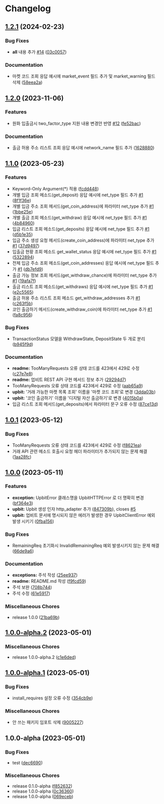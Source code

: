 # Changelog

## [1.2.1](https://github.com/designmeme/python-upbit-api/compare/v1.2.0...v1.2.1) (2024-02-23)


### Bug Fixes

* __all__ 내용 추가 [#14](https://github.com/designmeme/python-upbit-api/issues/14) ([03c0057](https://github.com/designmeme/python-upbit-api/commit/03c0057684dfa71dfe558a8118602d716840cd22))


### Documentation

* 마켓 코드 조회 응답 예시에 market_event 필드 추가 및 market_warning 필드 삭제 ([58eea2a](https://github.com/designmeme/python-upbit-api/commit/58eea2ad154a0ebe51d4c3302bad0b5d48c9d68c))

## [1.2.0](https://github.com/designmeme/python-upbit-api/compare/v1.1.0...v1.2.0) (2023-11-06)


### Features

* 원화 입출금시 two_factor_type 지원 내용 변경안 반영 [#12](https://github.com/designmeme/python-upbit-api/issues/12) ([fe52bac](https://github.com/designmeme/python-upbit-api/commit/fe52baca45ddbea5884cb39bab9bdc54343c105d))


### Documentation

* 출금 허용 주소 리스트 조회 응답 예시에 network_name 필드 추가 ([1628880](https://github.com/designmeme/python-upbit-api/commit/16288805fd605e0e3f77f6a4e0bdbc67117e548d))

## [1.1.0](https://github.com/designmeme/python-upbit-api/compare/v1.0.1...v1.1.0) (2023-05-23)


### Features

* Keyword-Only Argument(*) 적용 ([fcdd448](https://github.com/designmeme/python-upbit-api/commit/fcdd4487b0801b16642eab489533cdf9dd5ee176))
* 개별 입금 조회 메소드(get_deposit) 응답 예시에 net_type 필드 추가 [#1](https://github.com/designmeme/python-upbit-api/issues/1) ([8f1f36e](https://github.com/designmeme/python-upbit-api/commit/8f1f36e114ccdd8be509948b3305b7d5a83393cc))
* 개별 입금 주소 조회 메서드(get_coin_address)에 파라미터 net_type 추가 [#1](https://github.com/designmeme/python-upbit-api/issues/1) ([1bbe25e](https://github.com/designmeme/python-upbit-api/commit/1bbe25eb433b502b23efb684b5a3118daf959ca1))
* 개별 출금 조회 메소드(get_withdraw) 응답 예시에 net_type 필드 추가 [#1](https://github.com/designmeme/python-upbit-api/issues/1) ([4b84960](https://github.com/designmeme/python-upbit-api/commit/4b8496074538b904cc341b798090ab842963e766))
* 입금 리스트 조회 메소드(get_deposits) 응답 예시에 net_type 필드 추가 [#1](https://github.com/designmeme/python-upbit-api/issues/1) ([d5b1e35](https://github.com/designmeme/python-upbit-api/commit/d5b1e3560eba18ee8a82f157681e2d4e8efe01af))
* 입금 주소 생성 요청 메서드(create_coin_address)에 파라미터 net_type 추가 [#1](https://github.com/designmeme/python-upbit-api/issues/1) ([37d9497](https://github.com/designmeme/python-upbit-api/commit/37d94972487bd72cd94af0fa3c2c5fdf3facac7a))
* 입출금 현황 조회 메소드 get_wallet_status 응답 예시에 net_type 필드 추가 [#1](https://github.com/designmeme/python-upbit-api/issues/1) ([5322894](https://github.com/designmeme/python-upbit-api/commit/5322894f2c9c8fca51ae1663286ab7fe83d7ded7))
* 전체 입금 주소 조회 메소드(get_coin_addresses) 응답 예시에 net_type 필드 추가 [#1](https://github.com/designmeme/python-upbit-api/issues/1) ([db7efd9](https://github.com/designmeme/python-upbit-api/commit/db7efd99eaa6d60b2a485d300470d329153098d2))
* 출금 가능 정보 조회 메서드(get_withdraw_chance)에 파라미터 net_type 추가 [#1](https://github.com/designmeme/python-upbit-api/issues/1) ([19afa7f](https://github.com/designmeme/python-upbit-api/commit/19afa7f3be0dda752c9ca3d22a233e2fbd48550e))
* 출금 리스트 조회 메소드(get_withdraws) 응답 예시에 net_type 필드 추가 [#1](https://github.com/designmeme/python-upbit-api/issues/1) ([e2c5565](https://github.com/designmeme/python-upbit-api/commit/e2c556567946d5b8537ba0dc8f6d61b1d7225116))
* 출금 허용 주소 리스트 조회 메소드 get_withdraw_addresses 추가 [#1](https://github.com/designmeme/python-upbit-api/issues/1) ([c263f5b](https://github.com/designmeme/python-upbit-api/commit/c263f5b597910e221fdc1f3e5ca669a8b377b0fd))
* 코인 출금하기 메서드(create_withdraw_coin)에 파라미터 net_type 추가 [#1](https://github.com/designmeme/python-upbit-api/issues/1) ([fa8c956](https://github.com/designmeme/python-upbit-api/commit/fa8c956083b35dee275d1c410a22bc647b24626e))


### Bug Fixes

* TransactionStatus 모델을 WithdrawState, DepositState 두 개로 분리 ([b945f9d](https://github.com/designmeme/python-upbit-api/commit/b945f9d057cc05cab81c4ac5b77581620050d060))


### Documentation

* **readme:** TooManyRequests 오류 상태 코드를 423에서 429로 수정 ([c27e7e8](https://github.com/designmeme/python-upbit-api/commit/c27e7e83251db6f4b78cbf4d46f6d534dab26f32))
* **readme:** 업비트 REST API 구현 메서드 정보 추가 ([29294d7](https://github.com/designmeme/python-upbit-api/commit/29294d761fd4b2fe63cfc8f827c4c144c61f7450))
* TooManyRequests 오류 상태 코드를 423에서 429로 수정 ([aab65a9](https://github.com/designmeme/python-upbit-api/commit/aab65a9129f5e9b21c07ddac74110c664a34da56))
* **upbit:** '거래 가능한 마켓 목록 조회' 이름을 '마켓 코드 조회'로 변경 ([3dda03b](https://github.com/designmeme/python-upbit-api/commit/3dda03ba5575e70d813e84b63246f2d1d02e2108))
* **upbit:** '코인 출금하기' 이름을 '디지털 자산 출금하기'로 변경 ([4015b0a](https://github.com/designmeme/python-upbit-api/commit/4015b0aae13f50d2a5f1fd35fc9309ec2ccd5d5e))
* 입금 리스트 조회 메서드(get_deposits)에서 파라미터 문구 오류 수정 ([87ce13d](https://github.com/designmeme/python-upbit-api/commit/87ce13d228f71b5a7f1a6f18bc70fe835d738e28))

## [1.0.1](https://github.com/designmeme/python-upbit-api/compare/v1.0.0...v1.0.1) (2023-05-12)


### Bug Fixes

* TooManyRequests 오류 상태 코드를 423에서 429로 수정 ([f8621ea](https://github.com/designmeme/python-upbit-api/commit/f8621eabcf12fc5383137d7beb2711e056a1eff3))
* 거래 API 관련 메소드 호출시 요청 헤더 파라미터가 추가되지 않는 문제 해결 ([1aa28fc](https://github.com/designmeme/python-upbit-api/commit/1aa28fc3a7ff407b3046e04903ada6a73fa77071))

## [1.0.0](https://github.com/designmeme/python-upbit-api/compare/v1.0.0-alpha.2...v1.0.0) (2023-05-11)


### Features

* **exception:** UpbitError 클래스명을 UpbitHTTPError 로 더 명확히 변경 ([bf364e3](https://github.com/designmeme/python-upbit-api/commit/bf364e3b5c07228f8298c29a2b4e82562e73751e))
* **upbit:** Upbit 생성 인자 http_adapter 추가 ([847309b](https://github.com/designmeme/python-upbit-api/commit/847309b5d186773643ba74d4d3ed745a5833c0aa)), closes [#5](https://github.com/designmeme/python-upbit-api/issues/5)
* **upbit:** 업비트 문서에 명시되지 않은 에러가 발생한 경우 UpbitClientError 예외 발생 시키기 ([0fba156](https://github.com/designmeme/python-upbit-api/commit/0fba1568d6314c152e0e50619f0a046ce5bf7000))


### Bug Fixes

* RemainingReq 초기화시 InvalidRemainingReq 예외 발생시키지 않는 문제 해결 ([66de9a6](https://github.com/designmeme/python-upbit-api/commit/66de9a616eaf53e691c59737b1cfff95e2f7dafb))


### Documentation

* **exceptions:** 주석 작성 ([25ee937](https://github.com/designmeme/python-upbit-api/commit/25ee93718205b5d2a060897b6ca99cd038c77b94))
* **readme:** README.md 작성 ([f9fcd59](https://github.com/designmeme/python-upbit-api/commit/f9fcd59d6143adc169d9c403249f82861088fa62))
* 주석 보완 ([708b744](https://github.com/designmeme/python-upbit-api/commit/708b744712e30fa54684cab8b24190635f03af32))
* 주석 수정 ([61e5917](https://github.com/designmeme/python-upbit-api/commit/61e59174f92c83781ce2708121be440c2254a801))


### Miscellaneous Chores

* release 1.0.0 ([21ba69b](https://github.com/designmeme/python-upbit-api/commit/21ba69bf5322da707e7564f41d8f6611e5e1f87f))

## [1.0.0-alpha.2](https://github.com/designmeme/python-upbit-api/compare/v1.0.0-alpha.1...v1.0.0-alpha.2) (2023-05-01)


### Miscellaneous Chores

* release 1.0.0-alpha.2 ([c1e6ded](https://github.com/designmeme/python-upbit-api/commit/c1e6deda85796bdf23de75149bc4ebf4961e37b7))

## [1.0.0-alpha.1](https://github.com/designmeme/python-upbit-api/compare/v1.0.0-alpha...v1.0.0-alpha.1) (2023-05-01)


### Bug Fixes

* install_requires 설정 오류 수정 ([354cb9e](https://github.com/designmeme/python-upbit-api/commit/354cb9e4057bc1266a566d8a9f8684006e9bf80c))


### Miscellaneous Chores

* 안 쓰는 패키지 임포트 삭제 ([9005227](https://github.com/designmeme/python-upbit-api/commit/90052274ebc57831e5ab0e3ea99fd8ce192eee78))

## 1.0.0-alpha (2023-05-01)


### Bug Fixes

* test ([dec6690](https://github.com/designmeme/python-upbit-api/commit/dec6690b6d7c8e8bf268573cac56c8066fc52cfa))


### Miscellaneous Chores

* release 0.1.0-alpha ([f852632](https://github.com/designmeme/python-upbit-api/commit/f852632a4ebd6e6f59eafc52a9abff42f3eef63a))
* release 1.0.0-alpha ([0c36360](https://github.com/designmeme/python-upbit-api/commit/0c3636063788e020c4e8952783897d26ee673f64))
* release 1.0.0-alpha ([069eceb](https://github.com/designmeme/python-upbit-api/commit/069eceb2b89832981ead3ecc1fda48e861adc602))
